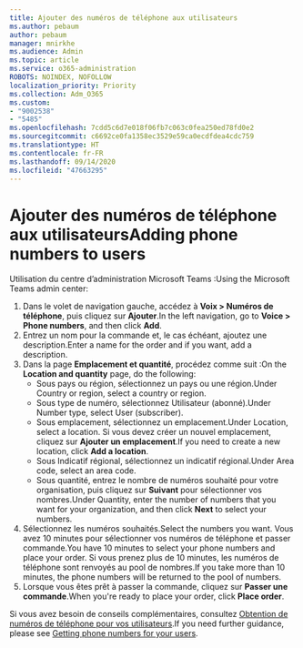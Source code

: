 ```yaml
---
title: Ajouter des numéros de téléphone aux utilisateurs
ms.author: pebaum
author: pebaum
manager: mnirkhe
ms.audience: Admin
ms.topic: article
ms.service: o365-administration
ROBOTS: NOINDEX, NOFOLLOW
localization_priority: Priority
ms.collection: Adm_O365
ms.custom:
- "9002538"
- "5485"
ms.openlocfilehash: 7cdd5c6d7e018f06fb7c063c0fea250ed78fd0e2
ms.sourcegitcommit: c6692ce0fa1358ec3529e59ca0ecdfdea4cdc759
ms.translationtype: HT
ms.contentlocale: fr-FR
ms.lasthandoff: 09/14/2020
ms.locfileid: "47663295"
---
```

# <a name="adding-phone-numbers-to-users"></a><span data-ttu-id="55865-102">Ajouter des numéros de téléphone aux utilisateurs</span><span class="sxs-lookup"><span data-stu-id="55865-102">Adding phone numbers to users</span></span>

<span data-ttu-id="55865-103">Utilisation du centre d’administration Microsoft Teams :</span><span class="sxs-lookup"><span data-stu-id="55865-103">Using the Microsoft Teams admin center:</span></span>

1. <span data-ttu-id="55865-104">Dans le volet de navigation gauche, accédez à **Voix > Numéros de téléphone**, puis cliquez sur **Ajouter**.</span><span class="sxs-lookup"><span data-stu-id="55865-104">In the left navigation, go to **Voice > Phone numbers**, and then click **Add**.</span></span>
2. <span data-ttu-id="55865-105">Entrez un nom pour la commande et, le cas échéant, ajoutez une description.</span><span class="sxs-lookup"><span data-stu-id="55865-105">Enter a name for the order and if you want, add a description.</span></span>
3. <span data-ttu-id="55865-106">Dans la page **Emplacement et quantité**, procédez comme suit :</span><span class="sxs-lookup"><span data-stu-id="55865-106">On the **Location and quantity** page, do the following:</span></span>
    - <span data-ttu-id="55865-107">Sous pays ou région, sélectionnez un pays ou une région.</span><span class="sxs-lookup"><span data-stu-id="55865-107">Under Country or region, select a country or region.</span></span>
    - <span data-ttu-id="55865-108">Sous type de numéro, sélectionnez Utilisateur (abonné).</span><span class="sxs-lookup"><span data-stu-id="55865-108">Under Number type, select User (subscriber).</span></span>
    - <span data-ttu-id="55865-109">Sous emplacement, sélectionnez un emplacement.</span><span class="sxs-lookup"><span data-stu-id="55865-109">Under Location, select a location.</span></span> <span data-ttu-id="55865-110">Si vous devez créer un nouvel emplacement, cliquez sur **Ajouter un emplacement**.</span><span class="sxs-lookup"><span data-stu-id="55865-110">If you need to create a new location, click **Add a location**.</span></span>
    - <span data-ttu-id="55865-111">Sous Indicatif régional, sélectionnez un indicatif régional.</span><span class="sxs-lookup"><span data-stu-id="55865-111">Under Area code, select an area code.</span></span>
    - <span data-ttu-id="55865-112">Sous quantité, entrez le nombre de numéros souhaité pour votre organisation, puis cliquez sur **Suivant** pour sélectionner vos nombres.</span><span class="sxs-lookup"><span data-stu-id="55865-112">Under Quantity, enter the number of numbers that you want for your organization, and then click **Next** to select your numbers.</span></span>
4. <span data-ttu-id="55865-113">Sélectionnez les numéros souhaités.</span><span class="sxs-lookup"><span data-stu-id="55865-113">Select the numbers you want.</span></span> <span data-ttu-id="55865-114">Vous avez 10 minutes pour sélectionner vos numéros de téléphone et passer commande.</span><span class="sxs-lookup"><span data-stu-id="55865-114">You have 10 minutes to select your phone numbers and place your order.</span></span> <span data-ttu-id="55865-115">Si vous prenez plus de 10 minutes, les numéros de téléphone sont renvoyés au pool de nombres.</span><span class="sxs-lookup"><span data-stu-id="55865-115">If you take more than 10 minutes, the phone numbers will be returned to the pool of numbers.</span></span>
5. <span data-ttu-id="55865-116">Lorsque vous êtes prêt à passer la commande, cliquez sur **Passer une commande**.</span><span class="sxs-lookup"><span data-stu-id="55865-116">When you're ready to place your order, click **Place order**.</span></span>

<span data-ttu-id="55865-117">Si vous avez besoin de conseils complémentaires, consultez [Obtention de numéros de téléphone pour vos utilisateurs](https://docs.microsoft.com/microsoftteams/getting-phone-numbers-for-your-users).</span><span class="sxs-lookup"><span data-stu-id="55865-117">If you need further guidance, please see [Getting phone numbers for your users](https://docs.microsoft.com/microsoftteams/getting-phone-numbers-for-your-users).</span></span>
